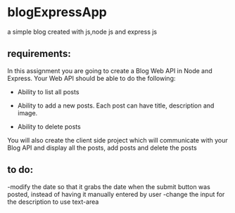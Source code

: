 # blogExpressApp
a simple blog created with js,node js and express js


## requirements:

In this assignment you are going to create a Blog Web API in Node and Express. Your Web API should be able to do the following: 

- Ability to list all posts 

- Ability to add a new posts. Each post can have title, description and image. 

- Ability to delete posts 

 

You will also create the client side project which will communicate with your Blog API and display all the posts, add posts and delete the posts

## to do:
-modify the date so that it grabs the date when the submit button was posted, instead of having it manually entered by user
-change the input for the description to use text-area
